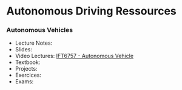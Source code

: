 # Autonomous Driving Ressources

### Autonomous Vehicles

- Lecture Notes:
- Slides:
- Video Lectures: [IFT6757 - Autonomous Vehicle](https://liampaull.ca/ift6757/schedule/index.html)
- Textbook:
- Projects:
- Exercices:
- Exams:

